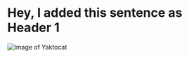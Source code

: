 # Hey, I added this sentence as Header 1

![Image of Yaktocat](https://octodex.github.com/images/yaktocat.png)
